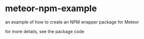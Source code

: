 # meteor-npm-example
an example of how to create an NPM wrapper package for Meteor

for more details, see the package code
